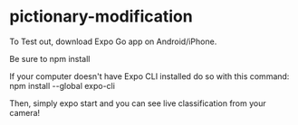 # pictionary-modification

To Test out, download Expo Go app on Android/iPhone.

Be sure to npm install

If your computer doesn't have Expo CLI installed do so with this command: npm install --global expo-cli

Then, simply expo start and you can see live classification from your camera!
